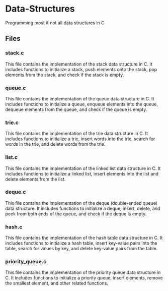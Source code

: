 # Data-Structures
Programming most if not all data structures in C

## Files

### stack.c
This file contains the implementation of the stack data structure in C. It includes functions to initialize a stack, push elements onto the stack, pop elements from the stack, and check if the stack is empty.

### queue.c
This file contains the implementation of the queue data structure in C. It includes functions to initialize a queue, enqueue elements into the queue, dequeue elements from the queue, and check if the queue is empty.

### trie.c
This file contains the implementation of the trie data structure in C. It includes functions to initialize a trie, insert words into the trie, search for words in the trie, and delete words from the trie.

### list.c
This file contains the implementation of the linked list data structure in C. It includes functions to initialize a linked list, insert elements into the list and delete elements from the list.

### deque.c
This file contains the implementation of the deque (double-ended queue) data structure. It includes functions to initialize a deque, insert, delete, and peek from both ends of the queue, and check if the deque is empty.

### hash.c
This file contains the implementation of the hash table data structure in C. It includes functions to initialize a hash table, insert key-value pairs into the table, search for values by key, and delete key-value pairs from the table.

### priority_queue.c
This file contains the implementation of the priority queue data structure in C. It includes functions to initialize a priority queue, insert elements, remove the smallest element, and other related functions.